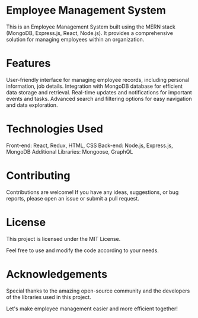 # Employee Management System

This is an Employee Management System built using the MERN stack (MongoDB, Express.js, React, Node.js). It provides a comprehensive solution for managing employees within an organization.

# Features

User-friendly interface for managing employee records, including personal information, job details.
Integration with MongoDB database for efficient data storage and retrieval.
Real-time updates and notifications for important events and tasks.
Advanced search and filtering options for easy navigation and data exploration.


# Technologies Used

Front-end: React, Redux, HTML, CSS
Back-end: Node.js, Express.js, MongoDB
Additional Libraries: Mongoose, GraphQL

# Contributing

Contributions are welcome! If you have any ideas, suggestions, or bug reports, please open an issue or submit a pull request.

# License

This project is licensed under the MIT License.

Feel free to use and modify the code according to your needs.

# Acknowledgements

Special thanks to the amazing open-source community and the developers of the libraries used in this project.

Let's make employee management easier and more efficient together!
